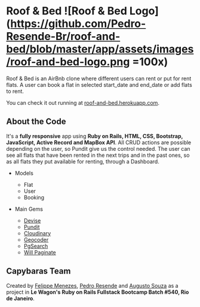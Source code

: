 # Roof & Bed ![Roof & Bed Logo](https://github.com/Pedro-Resende-Br/roof-and-bed/blob/master/app/assets/images/roof-and-bed-logo.png =100x)

Roof & Bed is an AirBnb clone where different users can rent or put for rent flats.
A user can book a flat in selected start_date and end_date or add flats to rent.

You can check it out running at [roof-and-bed.herokuapp.com](roof-and-bed.herokuapp.com).

## About the Code

It's a **fully responsive** app using **Ruby on Rails, HTML, CSS, Bootstrap, JavaScript, Active Record and MapBox API**. All CRUD actions are possible depending on the user, so Pundit give us the control needed.
The user can see all flats that have been rented in the next trips and in the past ones, so as all flats they put available for renting, through a Dashboard.

- Models
  - Flat
  - User
  - Booking

- Main Gems
  - [Devise](https://github.com/heartcombo/devise)
  - [Pundit](https://github.com/varvet/pundit)
  - [Cloudinary](https://cloudinary.com/)
  - [Geocoder](https://github.com/alexreisner/geocoder)
  - [PgSearch](https://github.com/Casecommons/pg_search)
  - [Will Paginate](https://github.com/mislav/will_paginate)

## Capybaras Team

Created by [Felippe Menezes](https://github.com/FelippeMenezes), [Pedro Resende](https://github.com/Pedro-Resende-Br) and [Augusto Souza](https://github.com/AugustoPresto) as a project in **Le Wagon's Ruby on Rails Fullstack Bootcamp Batch #540, Rio de Janeiro**.
